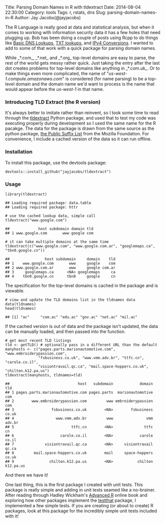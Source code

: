 Title: Parsing Domain Names in R with tldextract
Date: 2014-08-04 22:30:00
Category: tools
Tags: r, rstats, dns
Slug: parsing-domain-names-in-R
Author: Jay Jacobs(@jayjacobs)

The R Language is really good at data and statistical analysis, but when
it comes to working with information security data it has a few holes
that need plugging up. Bob has been doing a couple of posts using Rcpp
to do things like [Basic DNS
Lookups](http://datadrivensecurity.info/blog/posts/2014/Aug/basic-forward-and-reverse-lookups-in-r-with-rcpp/),
[TXT
lookups](http://datadrivensecurity.info/blog/posts/2014/Apr/making-better-dns-txt-record-lookups-with-rcpp/),
and [IPv4
Conversions](http://datadrivensecurity.info/blog/posts/2014/May/speeding-up-ipv4-address-conversion-in-r/).
I wanted to add to some of that work with a quick package for parsing
domain names.

While \_\*.com\_, \_\*.net\_ and \_\*.org\_ top-level domains are easy
to parse, the rest of the world gets messy rather quick. Just taking the
entry after the last dot creates problems for top-level domains like
anything in \_\*.com.uk\_. Or to make things even more complicated, the
name of "*us-west-1.compute.amazonaws.com*" is considered (for name
parsing) to be a top-level domain and the domain name we'd want to
process is the name that would appear before the *us-west-1* in that
name.

### Introducing TLD Extract (the R version)

It's always better to imitate rather than reinvent, so I took some time
to read through the
[tldextract](https://github.com/john-kurkowski/tldextract) Python
package, and used that to test my code was executing properly during
development so I used the same name for the R pacakge. The data for the
package is drawn from the same source as the python package, [the Public
Suffix List](https://www.publicsuffix.org/) from the Mozilla Foundation.
For convenience, I include a cached version of the data so it can run
offline.

### Installation

To install this package, use the devtools package:

    devtools::install_github("jayjacobs/tldextract")

### Usage

    library(tldextract)

    ## Loading required package: data.table
    ## Loading required package: httr

    # use the cached lookup data, simple call
    tldextract("www.google.com")

    ##             host subdomain domain tld
    ## 1 www.google.com       www google com

    # it can take multiple domains at the same time
    tldextract(c("www.google.com", "www.google.com.ar", "googlemaps.ca", "tbn0.google.cn"))

    ##                host subdomain     domain    tld
    ## 1    www.google.com       www     google    com
    ## 2 www.google.com.ar       www     google com.ar
    ## 3     googlemaps.ca      <NA> googlemaps     ca
    ## 4    tbn0.google.cn      tbn0     google     cn

The specification for the top-level domains is cached in the package and
is viewable.

    # view and update the TLD domains list in the tldnames data
    data(tldnames)
    head(tldnames)

    ## [1] "ac"     "com.ac" "edu.ac" "gov.ac" "net.ac" "mil.ac"

If the cached version is out of data and the package isn't updated, the
data can be manually loaded, and then passed into the function.

    # get most recent TLD listings
    tld <- getTLD() # optionally pass in a different URL than the default
    manyhosts <- c("pages.parts.marionautomotive.com", "www.embroiderypassion.com", 
                   "fsbusiness.co.uk", "www.vmm.adv.br", "ttfc.cn", "carole.co.il",
                   "visiontravail.qc.ca", "mail.space-hoppers.co.uk", "chilton.k12.pa.us")
    tldextract(manyhosts, tldnames=tld)

    ##                               host   subdomain            domain       tld
    ## 1 pages.parts.marionautomotive.com pages.parts  marionautomotive       com
    ## 2        www.embroiderypassion.com         www embroiderypassion       com
    ## 3                 fsbusiness.co.uk        <NA>        fsbusiness     co.uk
    ## 4                   www.vmm.adv.br         www               vmm    adv.br
    ## 5                          ttfc.cn        <NA>              ttfc        cn
    ## 6                     carole.co.il        <NA>            carole     co.il
    ## 7              visiontravail.qc.ca        <NA>     visiontravail     qc.ca
    ## 8         mail.space-hoppers.co.uk        mail     space-hoppers     co.uk
    ## 9                chilton.k12.pa.us        <NA>           chilton k12.pa.us

And there we have it!

One last thing, this is the first package I created with unit tests.
This package is really simple and adding in unit tests seamed like a
no-brainer. After reading through Hadley Wickham's [Advanced
R](http://adv-r.had.co.nz/Philosophy.html) online book and exploring how
other packages implement the
[testthat](https://github.com/hadley/testthat) package, I implemented a
few simple tests. If you are creating (or about to create) R packages,
look at this package for the incredibly simple unit tests included with
it!
